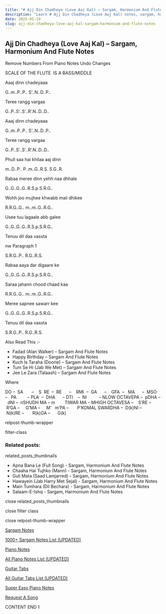 ```yaml
---
title: "# Ajj Din Chadheya (Love Aaj Kal) – Sargam, Harmonium And Flute Notes"
description: "Learn # Ajj Din Chadheya (Love Aaj Kal) notes, sargam, harmonium notations and flute notes. Easy step-by-step tutorial for beginners."
date: 2025-05-19
slug: ajj-din-chadheya-love-aaj-kal-sargam-harmonium-and-flute-notes
---
```


## Ajj Din Chadheya (Love Aaj Kal) – Sargam, Harmonium And Flute Notes

Remove Numbers From Piano Notes
Undo Changes

SCALE OF THE FLUTE  IS A BASS/MIDDLE

Aaaj dinn chadeyaaa

G..m..P..P.. S’..N..D..P..

Teree rangg vargaa

G..P..S’..S’..R’.N..D..D..

Aaaj dinn chadeyaaa

G..m..P..P.. S’..N..D..P..

Teree rangg vargaa

G..P..S’..S’..R’.N..D..D..

Phull saa hai khilaa aaj dinn

m..D..P.. P..m..G..R.S. S.G..R.

Rabaa meree dinn yehh naa dhhale

G..G..G..G..R.S.p.S.R.G..

Wohh joo mujhee khwabb maii dhikee

R.R.G..G.. m..m..G..R.G..

Usee tuu lagaale abb galee

G..G..G..G..R.S.p.S.R.G..

Tenuu dil daa vassta

nw Paragraph 1

S.R.G..P.. R.G..R.S.

Rabaa aaya dar digaare ke

G..G..G..G..R.S.p.S.R.G..

Saraa jahann chood chaad kaa

R.R.G..G.. m..m..G..R.G..

Meree sapnee sawarr kee

G..G..G..G..R.S.p.S.R.G..

Tenuu dil daa vassta

S.R.G..P.. R.G..R.S.



Also Read This :-



* Fadad (Alan Walker) – Sargam And Flute Notes
* Happy Birthday – Sargam And Flute Notes
* Kuch Is Taraha (Doorie) – Sargam And Flute Notes
* Tum Se Hi (Jab We Met) – Sargam And Flute Notes
* Jee Le Zara (Talaash) – Sargam And Flute Notes

Where



DO –  SA       –    S  RE  –  RE      –    RMI  –  GA      –    GFA  –   MA      –  MSO  –   PA         – PLA  –  DHA      – DTI    –  NI          – NLOW OCTAVEPA –  pDHA –  dNI –  nSHUDH MA – m        TIWAR MA – MHIGH OCTAVESA –    S’RE –     R’GA –     G’MA –     M’   m’PA –       P’KOMAL SWARDHA –  D(k)NI –       N(k)RE –       R(k)GA –      G(k)



relpost-thumb-wrapper

filter-class

### Related posts:

related_posts_thumbnails

* Apna Bana Le (Full Song) - Sargam, Harmonium And Flute Notes
* Chaaha Hai Tujhko (Mann) - Sargam, Harmonium And Flute Notes
* Guli Mata (Saad Lamjarred) - Sargam, Harmonium And Flute Notes
* Hawayein (Jab Harry Met Sejal) - Sargam, Harmonium And Flute Notes
* Main Tumhara (Dil Bechara) - Sargam, Harmonium And Flute Notes
* Salaam-E-Ishq - Sargam, Harmonium And Flute Notes

close related_posts_thumbnails

close filter class

close relpost-thumb-wrapper

[Sargam Notes](/sargam-notes.html)

[1000+ Sargam Notes List (UPDATED)](/all-songs-list-sargam-notes.html)

[Piano Notes](/piano-notes.html)

[All Piano Notes List (UPDATED)](/all-songs-list-piano-notes.html)

[Guitar Tabs](/guitar-tabs.html)

[All Guitar Tabs List (UPDATED)](/all-songs-list-guitar-tabs.html)

[Super Easy Piano Notes](https://studywall.in/)

[Request A Song](/request-a-song.html)

CONTENT END 1


